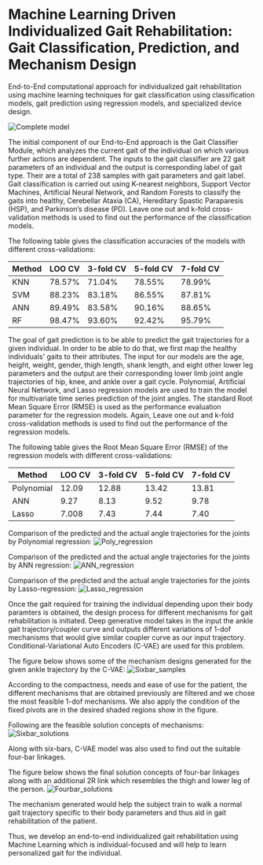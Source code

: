 # Machine Learning Driven Individualized Gait Rehabilitation: Gait Classification, Prediction, and Mechanism Design

End-to-End computational approach for individualized gait rehabilitation using machine learning techniques for gait classification using classification models, gait prediction using regression models, and specialized device design.
<br/>

![Complete model](Figures/Complete_model.PNG)

The initial component of our End-to-End approach is the Gait Classifier Module, which analyzes the current gait of the individual on which various further actions are dependent. The inputs to the gait classifier are 22 gait parameters of an individual and the output is corresponding label of gait type. Their are a total of 238 samples with gait parameters and gait label. Gait classification is carried out using K-nearest neighbors, Support Vector Machines, Artificial Neural Network, and Random Forests to classify the gaits into healthy, Cerebellar Ataxia (CA), Hereditary Spastic Paraparesis (HSP), and Parkinson’s disease (PD). Leave one out and k-fold cross-validation methods is used to find out the performance of the classification models.

The following table gives the classification accuracies of the models with different cross-validations:

| Method  | LOO CV | 3-fold CV  | 5-fold CV | 7-fold CV |
| ------------- | ------------- | ------------- | ------------- | ------------- |
| KNN  | 78.57%  | 71.04%  | 78.55%  | 78.99%  |
| SVM  | 88.23%  | 83.18%  | 86.55%  | 87.81%  |
| ANN  | 89.49%  | 83.58%  | 90.16%  | 88.65%  |
| RF   | 98.47%  | 93.60%  | 92.42%  | 95.79%  |

The goal of gait prediction is to be able to predict the gait trajectories for a given individual. In order to be able to do that, we first map the healthy individuals' gaits to their attributes. The input for our models are the age, height, weight, gender, thigh length, shank length, and eight other lower leg parameters and the output are their corresponding lower limb joint angle trajectories of hip, knee, and ankle over a gait cycle. Polynomial, Artificial Neural Network, and Lasso regression models are used to train the model for multivariate time series prediction of the joint angles. The standard Root Mean Square Error (RMSE) is used as the performance evaluation parameter for the regression models. Again, Leave one out and k-fold cross-validation methods is used to find out the performance of the regression models.

The following table gives the Root Mean Square Error (RMSE) of the regression models with different cross-validations:

| Method  | LOO CV | 3-fold CV  | 5-fold CV | 7-fold CV |
| ------------- | ------------- | ------------- | ------------- | ------------- |
| Polynomial  | 12.09  | 12.88  |  13.42  | 13.81  |
| ANN  |  9.27  |  8.13  | 9.52  |  9.78  |
| Lasso  | 7.008 |  7.43  |  7.44  |  7.40  |

Comparison of the predicted and the actual angle trajectories for the joints by Polynomial regression:
![Poly_regression](Figures/Poly_regression.PNG)

Comparison of the predicted and the actual angle trajectories for the joints by ANN regression:
![ANN_regression](Figures/ANN_regression.PNG)

Comparison of the predicted and the actual angle trajectories for the joints by Lasso-regression:
![Lasso_regression](Figures/Lasso_regression.PNG)

Once the gait required for training the individual depending upon their body paramters is obtained, the design process for different mechanisms for gait rehabilitation is initiated. Deep generative model takes in the input the ankle gait trajectory/coupler curve and outputs different variations of 1-dof mechanisms that would give similar coupler curve as our input trajectory. Conditional-Variational Auto Encoders (C-VAE) are used for this problem.

The figure below shows some of the mechanism designs generated for the given ankle trajectory by the C-VAE:
![Sixbar_samples](Figures/Sixbar_samples.PNG)

According to the compactness, needs and ease of use for the patient, the different mechanisms that are obtained previously are filtered and we chose the most feasible 1-dof mechanisms. We also apply the condition of the fixed pivots are in the desired shaded regions show in the figure.

Following are the feasible solution concepts of mechanisms:
![Sixbar_solutions](Figures/Sixbar_solutions.PNG)

Along with six-bars, C-VAE model was also used to find out the suitable four-bar linkages.

The figure below shows the final solution concepts of four-bar linkages along with an additional 2R link which resembles the thigh and lower leg of the person.
![Fourbar_solutions](Figures/Fourbar_solutions.PNG)

The mechanism generated would help the subject train to walk a normal gait trajectory specific to their body parameters and thus aid in gait rehabilitation of the patient.

Thus, we develop an end-to-end individualized gait rehabilitation using Machine Learning which is individual-focused and will help to learn personalized gait for the individual.
